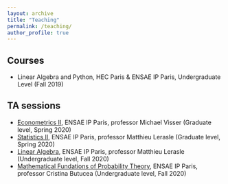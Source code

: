 ```yaml
---
layout: archive
title: "Teaching"
permalink: /teaching/
author_profile: true
---
```


## Courses

- Linear Algebra and Python, HEC Paris & ENSAE IP Paris, Undergraduate Level (Fall 2019)


## TA sessions

- [Econometrics II](https://www.ensae.fr/en/courses/econometrics-2/), ENSAE IP Paris, professor Michael Visser (Graduate level, Spring 2020)
- [Statistics II](https://www.ensae.fr/en/courses/statistics-2/), ENSAE IP Paris, professor Matthieu Lerasle (Graduate level, Spring 2020)
- [Linear Algebra](https://www.ensae.fr/en/courses/linear-algebra/), ENSAE IP Paris, professor Matthieu Lerasle (Undergraduate level, Fall 2020)
- [Mathematical Fundations of Probability Theory](https://www.ensae.fr/en/courses/mathematical-fundations-of-probability-theory/), ENSAE IP Paris, professor Cristina Butucea (Undergraduate level, Fall 2020)
